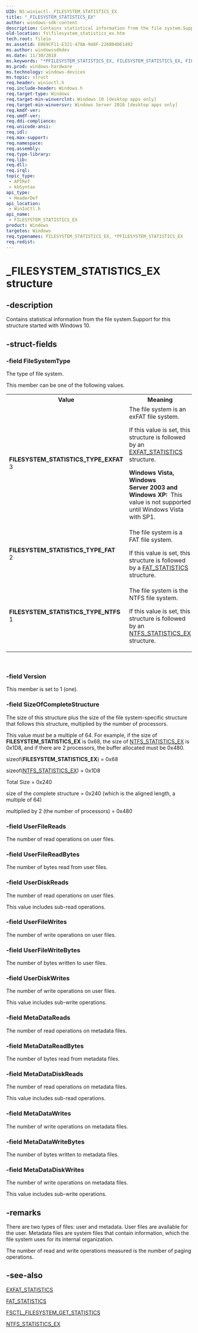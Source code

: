 ```yaml
---
UID: NS:winioctl._FILESYSTEM_STATISTICS_EX
title: "_FILESYSTEM_STATISTICS_EX"
author: windows-sdk-content
description: Contains statistical information from the file system.Support for this structure started with Windows 10.
old-location: fs\filesystem_statistics_ex.htm
tech.root: fileio
ms.assetid: E869CF11-E321-478A-948F-226B04D61492
ms.author: windowssdkdev
ms.date: 11/30/2018
ms.keywords: "*PFILESYSTEM_STATISTICS_EX, FILESYSTEM_STATISTICS_EX, FILESYSTEM_STATISTICS_EX structure [Files], FILESYSTEM_STATISTICS_TYPE_EXFAT, FILESYSTEM_STATISTICS_TYPE_FAT, FILESYSTEM_STATISTICS_TYPE_NTFS, PFILESYSTEM_STATISTICS_EX, PFILESYSTEM_STATISTICS_EX structure pointer [Files], _FILESYSTEM_STATISTICS_EX, fs.filesystem_statistics_ex, winioctl/FILESYSTEM_STATISTICS_EX, winioctl/PFILESYSTEM_STATISTICS_EX"
ms.prod: windows-hardware
ms.technology: windows-devices
ms.topic: struct
req.header: winioctl.h
req.include-header: Windows.h
req.target-type: Windows
req.target-min-winverclnt: Windows 10 [desktop apps only]
req.target-min-winversvr: Windows Server 2016 [desktop apps only]
req.kmdf-ver: 
req.umdf-ver: 
req.ddi-compliance: 
req.unicode-ansi: 
req.idl: 
req.max-support: 
req.namespace: 
req.assembly: 
req.type-library: 
req.lib: 
req.dll: 
req.irql: 
topic_type:
 - APIRef
 - kbSyntax
api_type:
 - HeaderDef
api_location:
 - WinIoCtl.h
api_name:
 - FILESYSTEM_STATISTICS_EX
product: Windows
targetos: Windows
req.typenames: FILESYSTEM_STATISTICS_EX, *PFILESYSTEM_STATISTICS_EX
req.redist: 
---
```


# _FILESYSTEM_STATISTICS_EX structure


## -description


Contains statistical information from the file system.Support for this structure started with Windows 10.




## -struct-fields




### -field FileSystemType

The type of file system.

This member can be one of the following values.

<table>
<tr>
<th>Value</th>
<th>Meaning</th>
</tr>
<tr>
<td width="40%"><a id="FILESYSTEM_STATISTICS_TYPE_EXFAT"></a><a id="filesystem_statistics_type_exfat"></a><dl>
<dt><b>FILESYSTEM_STATISTICS_TYPE_EXFAT</b></dt>
<dt>3</dt>
</dl>
</td>
<td width="60%">
The file system is an exFAT file system.

If this value is set, this structure is followed by an 
         <a href="https://msdn.microsoft.com/fc33e967-fbc0-4f98-9b6c-2d6ac103a256">EXFAT_STATISTICS</a> structure.

<b>Windows Vista, Windows Server 2003 and Windows XP:  </b>This value is not supported until Windows Vista with SP1.

</td>
</tr>
<tr>
<td width="40%"><a id="FILESYSTEM_STATISTICS_TYPE_FAT"></a><a id="filesystem_statistics_type_fat"></a><dl>
<dt><b>FILESYSTEM_STATISTICS_TYPE_FAT</b></dt>
<dt>2</dt>
</dl>
</td>
<td width="60%">
The file system is a FAT file system.

If this value is set, this structure is followed by a 
         <a href="https://msdn.microsoft.com/98d293e8-e708-48f5-99b1-603f27e6ef16">FAT_STATISTICS</a> structure.

</td>
</tr>
<tr>
<td width="40%"><a id="FILESYSTEM_STATISTICS_TYPE_NTFS"></a><a id="filesystem_statistics_type_ntfs"></a><dl>
<dt><b>FILESYSTEM_STATISTICS_TYPE_NTFS</b></dt>
<dt>1</dt>
</dl>
</td>
<td width="60%">
The file system is the NTFS file system.

If this value is set, this structure is followed by an 
         <a href="https://msdn.microsoft.com/D1A6995C-A4BA-4ECC-892A-196581FA41CE">NTFS_STATISTICS_EX</a> structure.

</td>
</tr>
</table>
 


### -field Version

This member is set to 1 (one).


### -field SizeOfCompleteStructure

The size of this structure plus the size of the file system-specific structure that follows this 
       structure, multiplied by the number of processors.

This value must be a multiple of 64. For example, if the size of 
       <b>FILESYSTEM_STATISTICS_EX</b> is 0x68, the size of 
       <a href="https://msdn.microsoft.com/D1A6995C-A4BA-4ECC-892A-196581FA41CE">NTFS_STATISTICS_EX</a> is 0x1D8, and if there are 2 
       processors, the buffer allocated must be 0x480.

sizeof(<b>FILESYSTEM_STATISTICS_EX</b>) = 
       0x68

sizeof(<a href="https://msdn.microsoft.com/D1A6995C-A4BA-4ECC-892A-196581FA41CE">NTFS_STATISTICS_EX</a>) = 0x1D8

Total Size = 0x240

size of the complete structure = 0x240 (which is the aligned length, a multiple of 64)

multiplied by 2 (the number of processors) = 0x480


### -field UserFileReads

The number of read operations on user files.


### -field UserFileReadBytes

The number of bytes read from user files.


### -field UserDiskReads

The number of read operations on user files.

This value includes sub-read operations.


### -field UserFileWrites

The number of write operations on user files.


### -field UserFileWriteBytes

The number of bytes written to user files.


### -field UserDiskWrites

The number of write operations on user files.

This value includes sub-write operations.


### -field MetaDataReads

The number of read operations on metadata files.


### -field MetaDataReadBytes

The number of bytes read from metadata files.


### -field MetaDataDiskReads

The number of read operations on metadata files.

This value includes sub-read operations.


### -field MetaDataWrites

The number of write operations on metadata files.


### -field MetaDataWriteBytes

The number of bytes written to metadata files.


### -field MetaDataDiskWrites

The number of write operations on metadata files.

This value includes sub-write operations.


## -remarks



There are two types of files: user and metadata. User files are available for the user. Metadata files are 
    system files that contain information, which the file system uses for its internal organization.

The number of read and write operations measured is the number of paging operations.




## -see-also




<a href="https://msdn.microsoft.com/fc33e967-fbc0-4f98-9b6c-2d6ac103a256">EXFAT_STATISTICS</a>



<a href="https://msdn.microsoft.com/98d293e8-e708-48f5-99b1-603f27e6ef16">FAT_STATISTICS</a>



<a href="https://msdn.microsoft.com/d975d32c-1290-4397-8c05-6c515af4c450">FSCTL_FILESYSTEM_GET_STATISTICS</a>



<a href="https://msdn.microsoft.com/D1A6995C-A4BA-4ECC-892A-196581FA41CE">NTFS_STATISTICS_EX</a>
 

 

